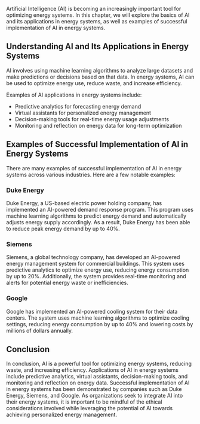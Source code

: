 
Artificial Intelligence (AI) is becoming an increasingly important tool for optimizing energy systems. In this chapter, we will explore the basics of AI and its applications in energy systems, as well as examples of successful implementation of AI in energy systems.

Understanding AI and Its Applications in Energy Systems
-------------------------------------------------------

AI involves using machine learning algorithms to analyze large datasets and make predictions or decisions based on that data. In energy systems, AI can be used to optimize energy use, reduce waste, and increase efficiency.

Examples of AI applications in energy systems include:

* Predictive analytics for forecasting energy demand
* Virtual assistants for personalized energy management
* Decision-making tools for real-time energy usage adjustments
* Monitoring and reflection on energy data for long-term optimization

Examples of Successful Implementation of AI in Energy Systems
-------------------------------------------------------------

There are many examples of successful implementation of AI in energy systems across various industries. Here are a few notable examples:

### Duke Energy

Duke Energy, a US-based electric power holding company, has implemented an AI-powered demand response program. This program uses machine learning algorithms to predict energy demand and automatically adjusts energy supply accordingly. As a result, Duke Energy has been able to reduce peak energy demand by up to 40%.

### Siemens

Siemens, a global technology company, has developed an AI-powered energy management system for commercial buildings. This system uses predictive analytics to optimize energy use, reducing energy consumption by up to 20%. Additionally, the system provides real-time monitoring and alerts for potential energy waste or inefficiencies.

### Google

Google has implemented an AI-powered cooling system for their data centers. The system uses machine learning algorithms to optimize cooling settings, reducing energy consumption by up to 40% and lowering costs by millions of dollars annually.

Conclusion
----------

In conclusion, AI is a powerful tool for optimizing energy systems, reducing waste, and increasing efficiency. Applications of AI in energy systems include predictive analytics, virtual assistants, decision-making tools, and monitoring and reflection on energy data. Successful implementation of AI in energy systems has been demonstrated by companies such as Duke Energy, Siemens, and Google. As organizations seek to integrate AI into their energy systems, it is important to be mindful of the ethical considerations involved while leveraging the potential of AI towards achieving personalized energy management.
